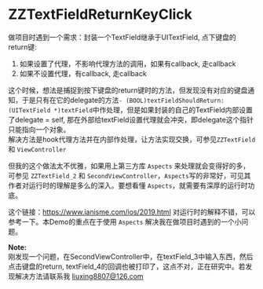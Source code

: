 # ZZTextFieldReturnKeyClick
做项目时遇到一个需求：封装一个TextField继承于UITextField, 点下键盘的return键:

1. 如果设置了代理，不影响代理方法的调用，如果有callback, 走callback
2. 如果不设置代理，有callback, 走callback

这个时候，想法是捕捉到按下键盘的return键时的方法，但发现没有对应的键盘通知，于是只有在它的delegate的方法`- (BOOL)textFieldShouldReturn:(UITextField *)textField`中作处理，但是如果封装的自己的TextField内部设置了delegate = self, 那在外部给textField设置代理就会冲突，即delegate这个指针只能指向一个对象。  
解决方法是hook代理方法并在内部作处理，让方法实现交换，可参见`ZZTextField` 和 `ViewController`

但我的这个做法太不优雅，如果用上第三方库 `Aspects` 来处理就会变得好的多，可参见 `ZZTextField_2` 和 `SecondViewController`，`Aspects`写的非常好，可见其作者对运行时的理解是多么的深入。要想看懂 `Aspects`，就需要有深厚的运行时功底。  

这个链接：<https://www.ianisme.com/ios/2019.html> 对运行时的解释不错，可以参考一下。本Demo的重点在于使用 `Aspects` 解决我在做项目时遇到的一个小问题。

**Note:**  
刚发现一个问题，在SecondViewController中，在textField_3中输入东西，然后点击键盘的return, textField_4的回调也被打印了，这点不对，正在研究中。若发现解决方法请联系我 liuxing8807@126.com

